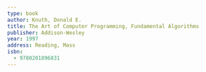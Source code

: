 ```yaml
---
type: book
author: Knuth, Donald E.
title: The Art of Computer Programming, Fundamental Algorithms
publisher: Addison-Wesley
year: 1997
address: Reading, Mass
isbn:
  - 9780201896831
---
```

